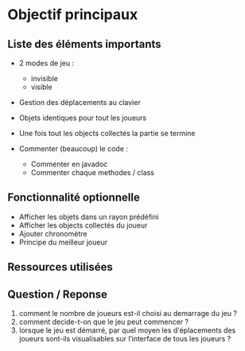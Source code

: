 # Objectif principaux

## Liste des éléments importants
* 2 modes de jeu : 
    * invisible
    * visible
    
* Gestion des déplacements au clavier
* Objets identiques pour tout les joueurs
* Une fois tout les objects collectés la partie se termine
* Commenter (beaucoup) le code :
    * Commenter en javadoc
    * Commenter chaque methodes / class

## Fonctionnalité optionnelle

* Afficher les objets dans un rayon prédéfini
* Afficher les objects collectés du joueur
* Ajouter chronomètre
* Principe du meilleur joueur

## Ressources utilisées



## Question / Reponse
1. comment le nombre de joueurs est-il choisi au demarrage du jeu ?
1. comment decide-t-on que le jeu peut commencer ?
1. lorsque le jeu est démarré, par quel moyen les d'éplacements des joueurs sont-ils visualisables sur l’interface de tous les joueurs ?
